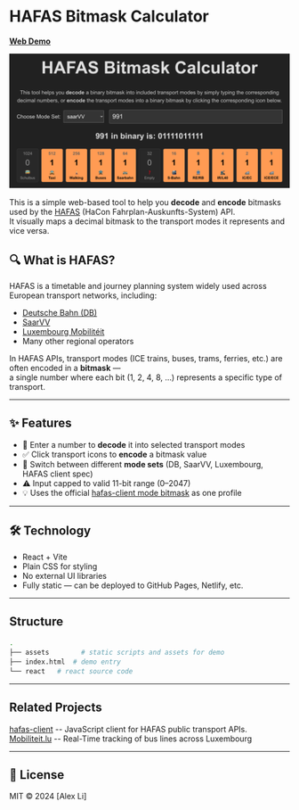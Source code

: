 # HAFAS Bitmask Calculator

**[Web Demo](https://greenmeeple.github.io/hafas-bitmask-calculator/)**

![](https://raw.githubusercontent.com/GreenMeeple/hafas-bitmask-calculator/refs/heads/main/react/src/assets/demo.png)

This is a simple web-based tool to help you **decode** and **encode** bitmasks used by the [HAFAS](https://de.wikipedia.org/wiki/HAFAS) (HaCon Fahrplan-Auskunfts-System) API.  
It visually maps a decimal bitmask to the transport modes it represents and vice versa.

## 🔍 What is HAFAS?

HAFAS is a timetable and journey planning system widely used across European transport networks, including:

- [Deutsche Bahn (DB)](https://www.bahn.com/en)
- [SaarVV](https://saarvv.de/)
- [Luxembourg Mobilitéit](https://www.mobiliteit.lu/)
- Many other regional operators

In HAFAS APIs, transport modes (ICE trains, buses, trams, ferries, etc.) are often encoded in a **bitmask** —  
a single number where each bit (1, 2, 4, 8, ...) represents a specific type of transport.

---

## ✨ Features

- 🔢 Enter a number to **decode** it into selected transport modes
- ✅ Click transport icons to **encode** a bitmask value
- 🔄 Switch between different **mode sets** (DB, SaarVV, Luxembourg, HAFAS client spec)
- ⚠️ Input capped to valid 11-bit range (0–2047)
- 💡 Uses the official [hafas-client mode bitmask](https://github.com/public-transport/hafas-client/blob/main/docs/writing-a-profile.md) as one profile

---

## 🛠 Technology

- React + Vite
- Plain CSS for styling
- No external UI libraries
- Fully static — can be deployed to GitHub Pages, Netlify, etc.

---

## Structure

```bash
.
├── assets        # static scripts and assets for demo
├── index.html  # demo entry
└── react   # react source code
```

---

## Related Projects

[hafas-client](https://github.com/public-transport/hafas-client) -- JavaScript client for HAFAS public transport APIs.
[Mobiliteit.lu](https://github.com/Felix3qH4/Mobiliteit.lu) -- Real-Time tracking of bus lines across Luxembourg

---

## 📜 License

MIT © 2024 [Alex Li]
